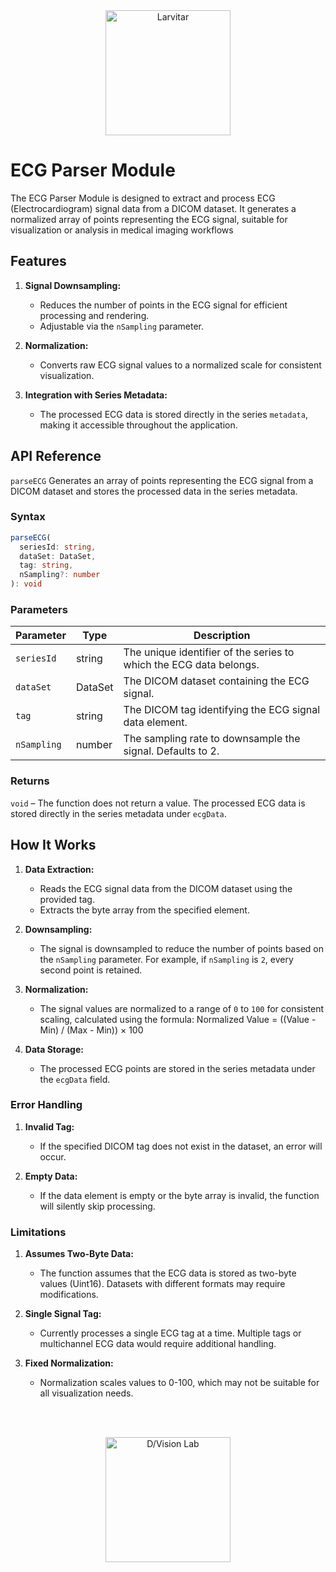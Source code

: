 <div style="text-align: center;">
    <img src="https://assets.pokemon.com/assets/cms2/img/pokedex/full/246.png" alt="Larvitar" height="200" />
</div>

# ECG Parser Module

The ECG Parser Module is designed to extract and process ECG (Electrocardiogram) signal data from a DICOM dataset. It generates a normalized array of points representing the ECG signal, suitable for visualization or analysis in medical imaging workflows

## Features

1. **Signal Downsampling:**

   - Reduces the number of points in the ECG signal for efficient processing and rendering.
   - Adjustable via the `nSampling` parameter.

2. **Normalization:**

   - Converts raw ECG signal values to a normalized scale for consistent visualization.

3. **Integration with Series Metadata:**

   - The processed ECG data is stored directly in the series `metadata`, making it accessible throughout the application.

## API Reference

`parseECG`
Generates an array of points representing the ECG signal from a DICOM dataset and stores the processed data in the series metadata.

### Syntax
    
```typescript
parseECG(
  seriesId: string,
  dataSet: DataSet,
  tag: string,
  nSampling?: number
): void
```

### Parameters

| Parameter	  | Type	| Description                                                        |
|-------------|---------|--------------------------------------------------------------------|
| `seriesId`  | string	| The unique identifier of the series to which the ECG data belongs. | 
| `dataSet`	  | DataSet	| The DICOM dataset containing the ECG signal.                       |       
| `tag`	      | string	| The DICOM tag identifying the ECG signal data element.             | 
| `nSampling` | number  | The sampling rate to downsample the signal. Defaults to 2.         | 


### Returns
`void` – The function does not return a value. The processed ECG data is stored directly in the series metadata under `ecgData`.

## How It Works

1. **Data Extraction:**

   - Reads the ECG signal data from the DICOM dataset using the provided tag.
   - Extracts the byte array from the specified element.

2. **Downsampling:**

   - The signal is downsampled to reduce the number of points based on the `nSampling` parameter. For example, if `nSampling` is `2`, every second point is retained.

3. **Normalization:**

   - The signal values are normalized to a range of `0` to `100` for consistent scaling, calculated using the formula: Normalized Value = ((Value - Min) / (Max - Min)) × 100

4. **Data Storage:**

   - The processed ECG points are stored in the series metadata under the `ecgData` field.

### Error Handling

1. **Invalid Tag:**
   
   - If the specified DICOM tag does not exist in the dataset, an error will occur.

2. **Empty Data:**
   
   - If the data element is empty or the byte array is invalid, the function will silently skip processing.

### Limitations

1. **Assumes Two-Byte Data:**

   - The function assumes that the ECG data is stored as two-byte values (Uint16). Datasets with different formats may require modifications.

2. **Single Signal Tag:**

   - Currently processes a single ECG tag at a time. Multiple tags or multichannel ECG data would require additional handling.

3. **Fixed Normalization:**

   - Normalization scales values to 0-100, which may not be suitable for all visualization needs.

<br><br>

<div style="text-align: center;">
    <img src="https://press.r1-it.storage.cloud.it/logo_trasparent.png" alt="D/Vision Lab" height="200" />
</div>